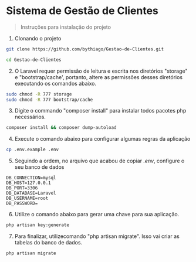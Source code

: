# Sistema de Gestão de Clientes
> Instruções para instalação do projeto

1. Clonando o projeto

``` bash
git clone https://github.com/bythiago/Gestao-de-Clientes.git

cd Gestao-de-Clientes
```

2. O Laravel requer permissão de leitura e escrita nos diretórios "storage" e "bootstrap/cache', portanto, altere as permissões desses diretórios executando os comandos abaixo.

``` bash
sudo chmod -R 777 storage
sudo chmod -R 777 bootstrap/cache
```

3. Digite o commando "composer install" para instalar todos pacotes php necessários.

``` bash
composer install && composer dump-autoload
```

4. Execute o comando abaixo para configurar algumas regras da aplicação

``` bash
cp .env.example .env
```

5. Seguindo a ordem, no arquivo que acabou de copiar *.env*, configure o seu banco de dados

``` text
DB_CONNECTION=mysql
DB_HOST=127.0.0.1
DB_PORT=3306
DB_DATABASE=Laravel
DB_USERNAME=root
DB_PASSWORD=
```

6. Utilize o comando abaixo para gerar uma chave para sua aplicação.

``` bash
php artisan key:generate
```

7. Para finalizar, utilizecomando "php artisan migrate". Isso vai criar as tabelas do banco de dados.
``` bash
php artisan migrate
```
